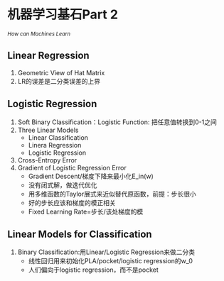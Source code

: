 # 机器学习基石Part 2   

<sub>*How can Machines Learn*</sub>   

## Linear Regression   
1. Geometric View of Hat Matrix
2. LR的误差是二分类误差的上界
## Logistic Regression
1. Soft Binary Classification：Logistic Function: 把任意值转换到0-1之间
2. Three Linear Models
   * Linear Classification
   * Linera Regression
   * Logistic Regression 
3. Cross-Entropy Error
4. Gradient of Logistic Regression Error
   * Gradient Descent/梯度下降来最小化E_in(w)
   * 没有闭式解，做迭代优化
   * 用多维函数的Taylor展式来近似替代原函数，前提：步长很小
   * 好的步长应该和梯度的模正相关
   * Fixed Learning Rate=步长/该处梯度的模
## Linear Models for Classification
1. Binary Classification:用Linear/Logistic Regression来做二分类
   * 线性回归用来初始化PLA/pocket/logistic regression的w_0
   * 人们偏向于logistic regression，而不是pocket
